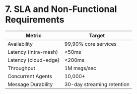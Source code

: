 # 7. SLA and Non-Functional Requirements

| Metric                | Target                     |
|-----------------------|----------------------------|
| Availability          | 99,90% core services       |
| Latency (intra-mesh)  | <50ms                      |
| Latency (cloud-edge)  | <200ms                     |
| Throughput            | 1M msgs/sec                |
| Concurrent Agents     | 10,000+                    |
| Message Durability    | 30-day streaming retention |
